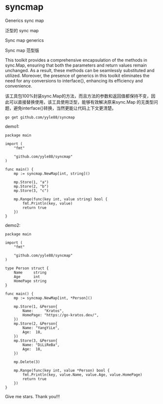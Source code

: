 # syncmap

Generics sync map

泛型的 sync map

Sync map generics

Sync map 范型版

This toolkit provides a comprehensive encapsulation of the methods in sync.Map, ensuring that both the parameters and return values remain unchanged. As a result, these methods can be seamlessly substituted and utilized. Moreover, the presence of generics in this toolkit eliminates the need for any conversions to interface{}, enhancing its efficiency and convenience.

该工具包100%封装sync.Map的方法，而且方法的参数和返回值都保持不变，因此可以直接替换使用，该工具使用泛型，能够有效解决原来sync.Map 的无类型问题，避免interface{}转换，当然更能让代码上下文更清楚。

```
go get github.com/yyle88/syncmap
```

demo1:
```
package main

import (
	"fmt"

	"github.com/yyle88/syncmap"
)

func main() {
	mp := syncmap.NewMap[int, string]()

	mp.Store(1, "a")
	mp.Store(2, "b")
	mp.Store(3, "c")

	mp.Range(func(key int, value string) bool {
		fmt.Println(key, value)
		return true
	})
}
```

demo2:
```
package main

import (
	"fmt"

	"github.com/yyle88/syncmap"
)

type Person struct {
	Name     string
	Age      int
	HomePage string
}

func main() {
	mp := syncmap.NewMap[int, *Person]()

	mp.Store(1, &Person{
		Name:     "Kratos",
		HomePage: "https://go-kratos.dev/",
	})
	mp.Store(2, &Person{
		Name: "YangYiLe",
		Age:  18,
	})
	mp.Store(3, &Person{
		Name: "DiLiReBa",
		Age:  18,
	})

	mp.Delete(3)

	mp.Range(func(key int, value *Person) bool {
		fmt.Println(key, value.Name, value.Age, value.HomePage)
		return true
	})
}
```

Give me stars. Thank you!!!
